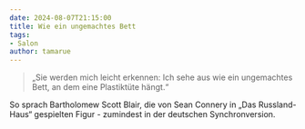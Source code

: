 ```yaml
---
date: 2024-08-07T21:15:00
title: Wie ein ungemachtes Bett
tags:
- Salon  
author: tamarue
---
```


> „Sie werden mich leicht erkennen: Ich sehe aus wie ein ungemachtes Bett, an dem eine Plastiktüte hängt.“

So sprach Bartholomew Scott Blair, die von Sean Connery in „Das Russland-Haus“ gespielten Figur - zumindest in der deutschen Synchronversion.